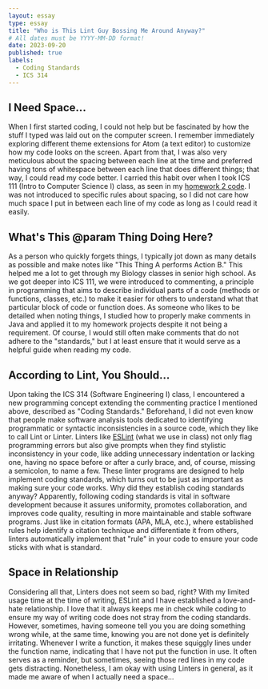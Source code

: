 ```yaml
---
layout: essay
type: essay
title: "Who is This Lint Guy Bossing Me Around Anyway?"
# All dates must be YYYY-MM-DD format!
date: 2023-09-20
published: true
labels:
  - Coding Standards
  - ICS 314
---
```


## I Need Space...
<p>
When I first started coding, I could not help but be fascinated by how the stuff I typed was laid out on the computer screen. I remember immediately exploring different theme extensions for Atom (a text editor) to customize how my code looks on the screen. Apart from that, I was also very meticulous about the spacing between each line at the time and preferred having tons of whitespace between each line that does different things; that way, I could read my code better. I carried this habit over when I took ICS 111 (Intro to Computer Science I) class, as seen in my <a href="https://github.com/aaron-ancheta/ics111-hw2/blob/main/Assignment02.java">homework 2 code</a>. I was not introduced to specific rules about spacing, so I did not care how much space I put in between each line of my code as long as I could read it easily.
</p>

## What's This @param Thing Doing Here?
<p>
As a person who quickly forgets things, I typically jot down as many details as possible and make notes like "This Thing A performs Action B." This helped me a lot to get through my Biology classes in senior high school. As we got deeper into ICS 111, we were introduced to commenting, a principle in programming that aims to describe individual parts of a code (methods or functions, classes, etc.) to make it easier for others to understand what that particular block of code or function does. As someone who likes to be detailed when noting things, I studied how to properly make comments in Java and applied it to my homework projects despite it not being a requirement. Of course, I would still often make comments that do not adhere to the "standards," but I at least ensure that it would serve as a helpful guide when reading my code. 
</p>

## According to Lint, You Should...
<p>
Upon taking the ICS 314 (Software Engineering I) class, I encountered a new programming concept extending the commenting practice I mentioned above, described as "Coding Standards." Beforehand, I did not even know that people make software analysis tools dedicated to identifying programmatic or syntactic inconsistencies in a source code, which they like to call Lint or Linter. Linters like <a href="https://eslint.org/">ESLint</a> (what we use in class) not only flag programming errors but also give prompts when they find stylistic inconsistency in your code, like adding unnecessary indentation or lacking one, having no space before or after a curly brace, and, of course, missing a semicolon, to name a few. These linter programs are designed to help implement coding standards, which turns out to be just as important as making sure your code works. Why did they establish coding standards anyway? Apparently, following coding standards is vital in software development because it assures uniformity, promotes collaboration, and improves code quality, resulting in more maintainable and stable software programs. Just like in citation formats (APA, MLA, etc.), where established rules help identify a citation technique and differentiate it from others, linters automatically implement that "rule" in your code to ensure your code sticks with what is standard.
</p>

## Space in Relationship
<p>
Considering all that, Linters does not seem so bad, right? With my limited usage time at the time of writing, ESLint and I have established a love-and-hate relationship. I love that it always keeps me in check while coding to ensure my way of writing code does not stray from the coding standards. However, sometimes, having someone tell you you are doing something wrong while, at the same time, knowing you are not done yet is definitely irritating. Whenever I write a function, it makes these squiggly lines under the function name, indicating that I have not put the function in use. It often serves as a reminder, but sometimes, seeing those red lines in my code gets distracting. Nonetheless, I am okay with using Linters in general, as it made me aware of when I actually need a space...
</p>